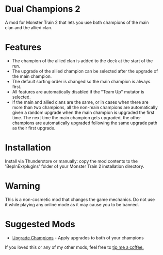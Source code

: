 # Dual Champions 2

A mod for Monster Train 2 that lets you use both champions of the main clan and the allied clan.

# Features

- The champion of the allied clan is added to the deck at the start of the run.
- The upgrade of the allied champion can be selected after the upgrade of the main champion.
- The default sorting order is changed so the main champion is always first.
- All features are automatically disabled if the "Team Up" mutator is selected.
- If the main and allied clans are the same, or in cases when there are more than two champions, all the non-main champions are automatically given a random upgrade when the main champion is upgraded the first time. The next time the main champion gets upgraded, the other champions are automatically upgraded following the same upgrade path as their first upgrade.
  
# Installation

Install via Thunderstore or manually: copy the mod contents to the 'BepInEx/plugins' folder of your Monster Train 2 installation directory.

# Warning

This is a non-cosmetic mod that changes the game mechanics. Do not use it while playing any online mode as it may cause you to be banned.

# Suggested Mods

- [Upgrade Champions](https://thunderstore.io/c/monster-train-2/p/GravitonGamer/Upgrade_Champions_2/) - Apply upgrades to both of your champions
  
If you loved this or any of my other mods, feel free to [tip me a coffee.](https://ko-fi.com/gravitongamer)
